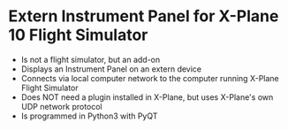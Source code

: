 Extern Instrument Panel for X-Plane 10 Flight Simulator
=======================================================

* Is not a flight simulator, but an add-on
* Displays an Instrument Panel on an extern device
* Connects via local computer network to the computer running X-Plane Flight Simulator
* Does NOT need a plugin installed in X-Plane, but uses X-Plane's own UDP network protocol
* Is programmed in Python3 with PyQT
